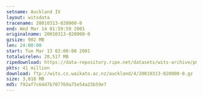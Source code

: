 ```yaml
---
setname: Auckland IV
layout: witsdata
tracename: 20010313-020000-0
end: Wed Mar 14 01:59:59 2001
originalname: 20010313-020000-0
gzsize: 902 MB
len: 24:00:00
start: Tue Mar 13 02:00:00 2001
totalwirelen: 20,517 MB
ripedownload: https://data-repository.ripe.net/datasets/wits-archive/pma/long/auck/4//20010313-020000-0.gz
pkts: 41 million
download: ftp://wits.cs.waikato.ac.nz/auckland/4/20010313-020000-0.gz
size: 3,018 MB
md5: f92af7c64d7b707769a75e54a25b59e7
---
```

